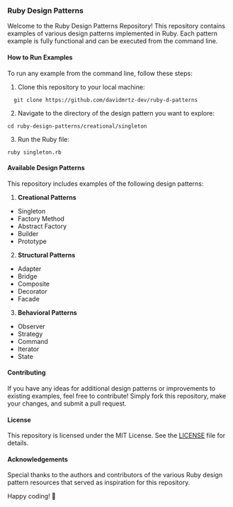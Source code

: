 ### Ruby Design Patterns

Welcome to the Ruby Design Patterns Repository!
This repository contains examples of various design patterns implemented in Ruby.
Each pattern example is fully functional and can be executed from the command line.

#### How to Run Examples

To run any example from the command line, follow these steps:

1. Clone this repository to your local machine:

```
  git clone https://github.com/davidmrtz-dev/ruby-d-patterns
```

2. Navigate to the directory of the design pattern you want to explore:

```
cd ruby-design-patterns/creational/singleton
```

3. Run the Ruby file:

```
ruby singleton.rb
```

#### Available Design Patterns

This repository includes examples of the following design patterns:

1. **Creational Patterns**
- Singleton
- Factory Method
- Abstract Factory
- Builder
- Prototype

2. **Structural Patterns**
- Adapter
- Bridge
- Composite
- Decorator
- Facade

3. **Behavioral Patterns**
- Observer
- Strategy
- Command
- Iterator
- State

#### Contributing

If you have any ideas for additional design patterns or improvements to existing examples, feel free to contribute! Simply fork this repository, make your changes, and submit a pull request.

#### License

This repository is licensed under the MIT License. See the [LICENSE](LICENSE) file for details.

#### Acknowledgements

Special thanks to the authors and contributors of the various Ruby design pattern resources that served as inspiration for this repository.

Happy coding! 🚀

